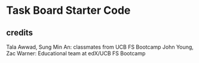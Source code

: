 # Task Board Starter Code

## credits

Tala Awwad, Sung Min An: classmates from UCB FS Bootcamp
John Young, Zac Warner: Educational team at edX/UCB FS Bootcamp
